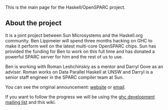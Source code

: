 
This is the main page for the Haskell/OpenSPARC project.


## About the project



It is a joint project between Sun Microsystems and the Haskell.org community. Ben Lippmeier will spend three months hacking on GHC to make it perform well on the latest multi-core OpenSPARC chips. Sun has provided the funding for Ben to work on this full time and has donated a powerful SPARC server for him and the rest of us to use.



Ben is working with Roman Leshchinskiy as a mentor and Darryl Gove as an adviser. ﻿Roman works on Data Parallel Haskell at UNSW and ﻿Darryl is a senior staff engineer in the SPARC compiler team at Sun.



You can see the original announcement: [
website](http://haskell.org/opensparc/) or [
email](http://haskell.org/pipermail/haskell/2008-July/020551.html).



If you want to follow the progress we will be using the [
ghc development mailing list](http://www.haskell.org/mailman/listinfo/ghc-devs) and this wiki.


